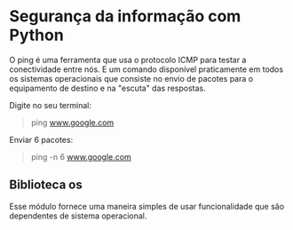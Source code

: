# Segurança da informação com Python
O ping é uma ferramenta que usa o protocolo ICMP para testar a conectividade entre nós. E um comando disponível praticamente em todos os sistemas operacionais que consiste no envio de pacotes para o equipamento de destino e na "escuta" das respostas.

Digite no seu terminal:
>ping www.google.com

Enviar 6 pacotes:
>ping -n 6 www.google.com

## Biblioteca os
Esse módulo fornece uma maneira simples de usar funcionalidade que são dependentes de sistema operacional.
